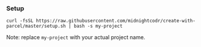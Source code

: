 ### Setup ###
```
curl -fsSL https://raw.githubusercontent.com/midnightcodr/create-with-parcel/master/setup.sh | bash -s my-project
```

Note: replace `my-project` with your actual project name.